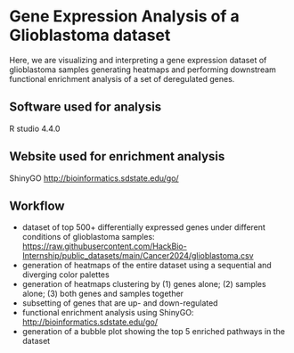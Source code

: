 # Gene Expression Analysis of a Glioblastoma dataset 

Here, we are visualizing and interpreting a gene expression dataset of glioblastoma samples generating heatmaps and performing downstream functional enrichment analysis of a set of deregulated genes.

## Software used for analysis

R studio 4.4.0

## Website used for enrichment analysis

ShinyGO http://bioinformatics.sdstate.edu/go/

## Workflow

- dataset of top 500+ differentially expressed genes under different conditions of glioblastoma samples: https://raw.githubusercontent.com/HackBio-Internship/public_datasets/main/Cancer2024/glioblastoma.csv
- generation of heatmaps of the entire dataset using a sequential and diverging color palettes
- generation of heatmaps clustering by (1) genes alone; (2) samples alone; (3) both genes and samples together
- subsetting of genes that are up- and down-regulated 
- functional enrichment analysis using ShinyGO: http://bioinformatics.sdstate.edu/go/
- generation of a bubble plot showing the top 5 enriched pathways in the dataset 

